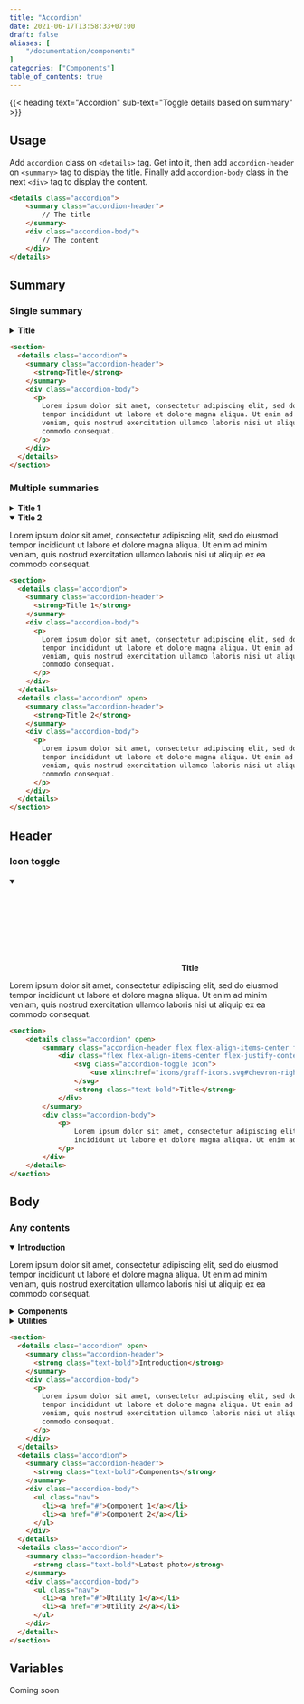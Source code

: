 ```yaml
---
title: "Accordion"
date: 2021-06-17T13:58:33+07:00
draft: false
aliases: [
    "/documentation/components"
]
categories: ["Components"]
table_of_contents: true
---
```


{{< heading text="Accordion" sub-text="Toggle details based on summary" >}}

## Usage

Add `accordion` class on `<details>` tag. Get into it, then add `accordion-header` on `<summary>` tag to display the title. Finally add `accordion-body` class in the next `<div>` tag to display the content.

``` html
<details class="accordion">
    <summary class="accordion-header">
        // The title
    </summary>
    <div class="accordion-body">
        // The content
    </div>
</details>
```

## Summary

### Single summary

<section>
    <details class="accordion">
        <summary class="accordion-header">
            <strong>Title</strong>
        </summary>
        <div class="accordion-body">
            <p>
                Lorem ipsum dolor sit amet, consectetur adipiscing elit, sed do eiusmod tempor
                incididunt ut labore et dolore magna aliqua. Ut enim ad minim veniam, quis nostrud exercitation ullamco laboris nisi ut aliquip ex ea commodo consequat.
            </p>
        </div>
    </details>
</section>

```html
<section>
  <details class="accordion">
    <summary class="accordion-header">
      <strong>Title</strong>
    </summary>
    <div class="accordion-body">
      <p>
        Lorem ipsum dolor sit amet, consectetur adipiscing elit, sed do eiusmod
        tempor incididunt ut labore et dolore magna aliqua. Ut enim ad minim
        veniam, quis nostrud exercitation ullamco laboris nisi ut aliquip ex ea
        commodo consequat.
      </p>
    </div>
  </details>
</section>
```

### Multiple summaries

<section>
    <details class="accordion">
        <summary class="accordion-header">
            <strong>Title 1</strong>
        </summary>
        <div class="accordion-body">
            <p>
                Lorem ipsum dolor sit amet, consectetur adipiscing elit, sed do eiusmod tempor
                incididunt ut labore et dolore magna aliqua. Ut enim ad minim veniam, quis nostrud exercitation ullamco laboris nisi ut aliquip ex ea commodo consequat.
            </p>
        </div>
    </details>
    <details class="accordion" open>
        <summary class="accordion-header">
            <strong>Title 2</strong>
        </summary>
        <div class="accordion-body">
            <p>
                Lorem ipsum dolor sit amet, consectetur adipiscing elit, sed do eiusmod tempor
                incididunt ut labore et dolore magna aliqua. Ut enim ad minim veniam, quis nostrud exercitation ullamco laboris nisi ut aliquip ex ea commodo consequat.
            </p>
        </div>
    </details>
</section>

```html
<section>
  <details class="accordion">
    <summary class="accordion-header">
      <strong>Title 1</strong>
    </summary>
    <div class="accordion-body">
      <p>
        Lorem ipsum dolor sit amet, consectetur adipiscing elit, sed do eiusmod
        tempor incididunt ut labore et dolore magna aliqua. Ut enim ad minim
        veniam, quis nostrud exercitation ullamco laboris nisi ut aliquip ex ea
        commodo consequat.
      </p>
    </div>
  </details>
  <details class="accordion" open>
    <summary class="accordion-header">
      <strong>Title 2</strong>
    </summary>
    <div class="accordion-body">
      <p>
        Lorem ipsum dolor sit amet, consectetur adipiscing elit, sed do eiusmod
        tempor incididunt ut labore et dolore magna aliqua. Ut enim ad minim
        veniam, quis nostrud exercitation ullamco laboris nisi ut aliquip ex ea
        commodo consequat.
      </p>
    </div>
  </details>
</section>
```

## Header

### Icon toggle

<section>
    <details class="accordion" open>
        <summary class="accordion-header flex flex-align-items-center flex-justify-content-start">
            <div class="flex flex-align-items-center flex-justify-content-start gap-column-small">
                <svg class="accordion-toggle icon">
                    <use xlink:href="icons/graff-icons.svg#chevron-right" />
                </svg>
                <strong class="text-bold">Title</strong>
            </div>
        </summary>
        <div class="accordion-body">
            <p>
                Lorem ipsum dolor sit amet, consectetur adipiscing elit, sed do eiusmod tempor
                incididunt ut labore et dolore magna aliqua. Ut enim ad minim veniam, quis nostrud exercitation ullamco laboris nisi ut aliquip ex ea commodo consequat.
            </p>
        </div>
    </details>
</section>

```html
<section>
    <details class="accordion" open>
        <summary class="accordion-header flex flex-align-items-center flex-justify-content-start">
            <div class="flex flex-align-items-center flex-justify-content-start gap-column-small">
                <svg class="accordion-toggle icon">
                    <use xlink:href="icons/graff-icons.svg#chevron-right" />
                </svg>
                <strong class="text-bold">Title</strong>
            </div>
        </summary>
        <div class="accordion-body">
            <p>
                Lorem ipsum dolor sit amet, consectetur adipiscing elit, sed do eiusmod tempor
                incididunt ut labore et dolore magna aliqua. Ut enim ad minim veniam, quis nostrud exercitation ullamco laboris nisi ut aliquip ex ea commodo consequat.
            </p>
        </div>
    </details>
</section>
```

## Body

### Any contents

<section>
    <details class="accordion" open>
        <summary class="accordion-header">
            <strong class="text-bold">Introduction</strong>
        </summary>
        <div class="accordion-body">
            <p>
                Lorem ipsum dolor sit amet, consectetur adipiscing elit, sed do eiusmod tempor
                incididunt ut labore et dolore magna aliqua. Ut enim ad minim veniam, quis nostrud exercitation ullamco laboris nisi ut aliquip ex ea commodo consequat.
            </p>
        </div>
    </details>
    <details class="accordion">
        <summary class="accordion-header">
            <strong class="text-bold">Components</strong>
        </summary>
        <div class="accordion-body">
            <ul class="nav">
                <li><a href="#">Component 1</a></li>
                <li><a href="#">Component 2</a></li>
            </ul>
        </div>
    </details>
    <details class="accordion">
        <summary class="accordion-header">
            <strong class="text-bold">Utilities</strong>
        </summary>
        <div class="accordion-body">
            <ul class="nav">
                <li><a href="#">Utility 1</a></li>
                <li><a href="#">Utility 2</a></li>
            </ul>
        </div>
    </details>
</section>

```html
<section>
  <details class="accordion" open>
    <summary class="accordion-header">
      <strong class="text-bold">Introduction</strong>
    </summary>
    <div class="accordion-body">
      <p>
        Lorem ipsum dolor sit amet, consectetur adipiscing elit, sed do eiusmod
        tempor incididunt ut labore et dolore magna aliqua. Ut enim ad minim
        veniam, quis nostrud exercitation ullamco laboris nisi ut aliquip ex ea
        commodo consequat.
      </p>
    </div>
  </details>
  <details class="accordion">
    <summary class="accordion-header">
      <strong class="text-bold">Components</strong>
    </summary>
    <div class="accordion-body">
      <ul class="nav">
        <li><a href="#">Component 1</a></li>
        <li><a href="#">Component 2</a></li>
      </ul>
    </div>
  </details>
  <details class="accordion">
    <summary class="accordion-header">
      <strong class="text-bold">Latest photo</strong>
    </summary>
    <div class="accordion-body">
      <ul class="nav">
        <li><a href="#">Utility 1</a></li>
        <li><a href="#">Utility 2</a></li>
      </ul>
    </div>
  </details>
</section>
```

## Variables

Coming soon
